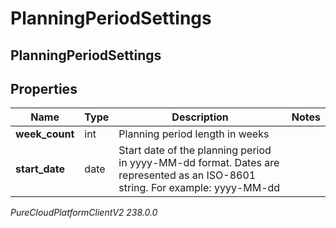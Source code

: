 # PlanningPeriodSettings

## PlanningPeriodSettings

## Properties

|Name | Type | Description | Notes|
|------------ | ------------- | ------------- | -------------|
| **week_count** | int | Planning period length in weeks | |
| **start_date** | date | Start date of the planning period in yyyy-MM-dd format. Dates are represented as an ISO-8601 string. For example: yyyy-MM-dd | |



_PureCloudPlatformClientV2 238.0.0_
